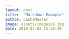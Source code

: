 ```yaml
---
layout: post
title:  "Markdown Example"
author: CasheMaster
image: assets/images/6.jpg
date: 2019-02-03 15:39:40
---
```

